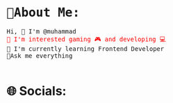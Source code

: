<link rel="preconnect" href="https://fonts.googleapis.com">
<link rel="preconnect" href="https://fonts.gstatic.com" crossorigin>
<link href="https://fonts.googleapis.com/css2?family=Pixelify+Sans:wght@400;500;600;700&display=swap" rel="stylesheet">

<link rel="preconnect" href="https://fonts.googleapis.com">
<link rel="preconnect" href="https://fonts.gstatic.com" crossorigin>
<link href="https://fonts.googleapis.com/css2?family=Pixelify+Sans:wght@400;500;600;700&family=Roboto+Mono&display=swap" rel="stylesheet">

<link rel="preconnect" href="https://fonts.googleapis.com">
<link rel="preconnect" href="https://fonts.gstatic.com" crossorigin>
<link href="https://fonts.googleapis.com/css2?family=Martian+Mono:wght@300;400;500;700&display=swap" rel="stylesheet">

<h1><a style="font-family: 'Roboto Mono', monospace;
">💫About Me:</a></h1>

<p class="about-p">Hi, 👋 I'm @muhammad</p>
<p style="color: red;" class="about-p">👀 I'm interested gaming 🎮 and developing 💻</p>
<p class="about-p">🌱 I'm currently learning Frontend Developer</p>
<p class="about-p">💬Ask me everything</p>
<br /> 
<h1 style="">🌐 Socials:</h1>





<style>

  .about-p {
    font-weight: 20px;
    margin: 0;
    font-family: 'Martian Mono', monospace;
  }
</style>